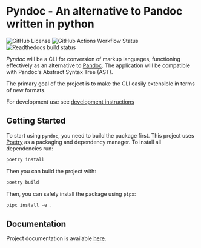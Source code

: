 # Pyndoc - An alternative to Pandoc written in python

![GitHub License](https://img.shields.io/github/license/ZPRP24Z/pyndoc)
![GitHub Actions Workflow Status](https://img.shields.io/github/actions/workflow/status/ZPRP24Z/pyndoc/format_test.yml?label=tests)
![Readthedocs build status](https://readthedocs.org/projects/pyndoc/badge/?version=latest&style=flat)


*Pyndoc* will be a CLI for conversion of markup languages, functioning effectively as an alternative to [Pandoc](https://github.com/jgm/pandoc). The application will be compatible with Pandoc's Abstract Syntax Tree (AST).

The primary goal of the project is to make the CLI easily extensible in terms of new formats.

For development use see [development instructions](https://github.com/ZPRP24Z/pyndoc/wiki/Development-Instructions)

## Getting Started

To start using `pyndoc`, you need to build the package first. This project uses [Poetry](https://python-poetry.org/) as a packaging and dependency manager. To install all dependencies run:

```sh
poetry install
```

Then you can build the project with:

```sh
poetry build
```

Then, you can safely install the package using `pipx`:

```as
pipx install -e .
```

## Documentation

Project documentation is available [here](https://pyndoc.readthedocs.io/en/latest/index.html).
